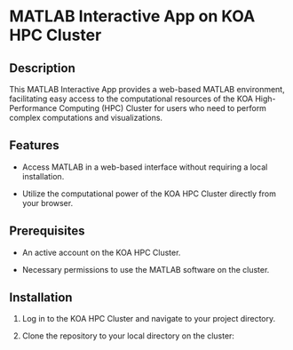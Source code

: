 # MATLAB Interactive App on KOA HPC Cluster



## Description



This MATLAB Interactive App provides a web-based MATLAB environment, facilitating easy access to the computational resources of the KOA High-Performance Computing (HPC) Cluster for users who need to perform complex computations and visualizations.



## Features



- Access MATLAB in a web-based interface without requiring a local installation.

- Utilize the computational power of the KOA HPC Cluster directly from your browser.


## Prerequisites



- An active account on the KOA HPC Cluster.

- Necessary permissions to use the MATLAB software on the cluster.



## Installation



1. Log in to the KOA HPC Cluster and navigate to your project directory.

2. Clone the repository to your local directory on the cluster:
